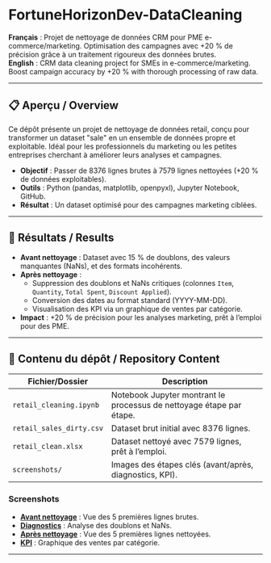 # FortuneHorizonDev-DataCleaning
**Français** : Projet de nettoyage de données CRM pour PME e-commerce/marketing. Optimisation des campagnes avec +20 % de précision grâce à un traitement rigoureux des données brutes.  
**English** : CRM data cleaning project for SMEs in e-commerce/marketing. Boost campaign accuracy by +20 % with thorough processing of raw data.

---

## 📋 Aperçu / Overview
Ce dépôt présente un projet de nettoyage de données retail, conçu pour transformer un dataset "sale" en un ensemble de données propre et exploitable. Idéal pour les professionnels du marketing ou les petites entreprises cherchant à améliorer leurs analyses et campagnes.

- **Objectif** : Passer de 8376 lignes brutes à 7579 lignes nettoyées (+20 % de données exploitables).
- **Outils** : Python (pandas, matplotlib, openpyxl), Jupyter Notebook, GitHub.
- **Résultat** : Un dataset optimisé pour des campagnes marketing ciblées.

---

## 🌟 Résultats / Results
- **Avant nettoyage** : Dataset avec 15 % de doublons, des valeurs manquantes (NaNs), et des formats incohérents.
- **Après nettoyage** : 
  - Suppression des doublons et NaNs critiques (colonnes `Item`, `Quantity`, `Total Spent`, `Discount Applied`).
  - Conversion des dates au format standard (YYYY-MM-DD).
  - Visualisation des KPI via un graphique de ventes par catégorie.
- **Impact** : +20 % de précision pour les analyses marketing, prêt à l’emploi pour des PME.

---

## 📂 Contenu du dépôt / Repository Content
| Fichier/Dossier             | Description                                      |
|-----------------------------|--------------------------------------------------|
| `retail_cleaning.ipynb`     | Notebook Jupyter montrant le processus de nettoyage étape par étape. |
| `retail_sales_dirty.csv`    | Dataset brut initial avec 8376 lignes.           |
| `retail_clean.xlsx`         | Dataset nettoyé avec 7579 lignes, prêt à l’emploi. |
| `screenshots/`              | Images des étapes clés (avant/après, diagnostics, KPI). |

### Screenshots
- **[Avant nettoyage](screenshots/avant.png)** : Vue des 5 premières lignes brutes.
- **[Diagnostics](screenshots/diagnostics.png)** : Analyse des doublons et NaNs.
- **[Après nettoyage](screenshots/apres.png)** : Vue des 5 premières lignes nettoyées.
- **[KPI](screenshots/kpi.png)** : Graphique des ventes par catégorie.

---
